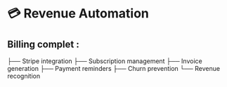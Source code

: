 # 💳 Revenue Automation
## Billing complet :
├── Stripe integration
├── Subscription management
├── Invoice generation
├── Payment reminders
├── Churn prevention
└── Revenue recognition
